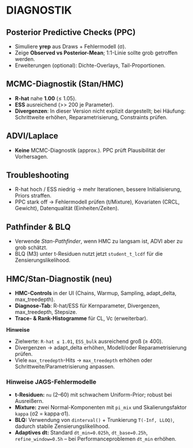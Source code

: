 # DIAGNOSTIK

## Posterior Predictive Checks (PPC)
- Simuliere **yrep** aus Draws + Fehlermodell (σ).  
- Zeige **Observed vs Posterior-Mean**; 1:1-Linie sollte grob getroffen werden.  
- Erweiterungen (optional): Dichte-Overlays, Tail-Proportionen.

## MCMC-Diagnostik (Stan/HMC)
- **R-hat** nahe **1.00** (≤ 1.05).  
- **ESS** ausreichend (>> 200 je Parameter).  
- **Divergenzen**: In dieser Version nicht explizit dargestellt; bei Häufung: Schrittweite erhöhen, Reparametrisierung, Constraints prüfen.

## ADVI/Laplace
- **Keine** MCMC-Diagnostik (approx.). PPC prüft Plausibilität der Vorhersagen.

## Troubleshooting
- R-hat hoch / ESS niedrig → mehr Iterationen, bessere Initialisierung, Priors straffen.  
- PPC stark off → Fehlermodell prüfen (t/Mixture), Kovariaten (CRCL, Gewicht), Datenqualität (Einheiten/Zeiten).


## Pathfinder & BLQ
- Verwende *Stan-Pathfinder*, wenn HMC zu langsam ist, ADVI aber zu grob schätzt.
- BLQ (M3) unter t-Residuen nutzt jetzt `student_t_lcdf` für die Zensierungslikelihood.


## HMC/Stan-Diagnostik (neu)
- **HMC-Controls** in der UI (Chains, Warmup, Sampling, adapt_delta, max_treedepth).
- **Diagnose-Tab**: R-hat/ESS für Kernparameter, Divergenzen, max_treedepth, Stepsize.
- **Trace- & Rank-Histogramme** für CL, Vc (erweiterbar).

**Hinweise**
- Zielwerte: `R-hat ≤ 1.01`, `ESS_bulk` ausreichend groß (≥ 400).
- Divergenzen → adapt_delta erhöhen, Modell/oder Reparametrisierung prüfen.
- Viele `max_treedepth`-Hits → `max_treedepth` erhöhen oder Schrittweite/Parametrisierung anpassen.


### Hinweise JAGS-Fehlermodelle
- **t-Residuen:** `nu` (2–60) mit schwachem Uniform-Prior; robust bei Ausreißern.
- **Mixture:** zwei Normal-Komponenten mit `pi_mix` und Skalierungsfaktor `kappa` (σ2 = kappa·σ1).
- **BLQ:** Verwendung von `dinterval()` + Trunkierung `T(-Inf, LLOQ)`, dadurch stabile Zensierungslikelihood.
- **Adaptives dt:** Standard `dt_min=0.025h`, `dt_base=0.25h`, `refine_window=0.5h` – bei Performanceproblemen `dt_min` erhöhen.
